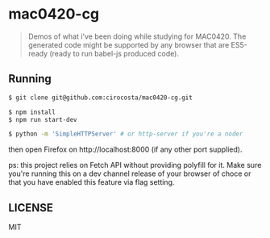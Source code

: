 # mac0420-cg

> Demos of what i've been doing while studying for MAC0420. The generated code might be supported by any browser that are ES5-ready (ready to run babel-js produced code).

## Running

```sh
$ git clone git@github.com:cirocosta/mac0420-cg.git

$ npm install
$ npm run start-dev

$ python -m 'SimpleHTTPServer' # or http-server if you're a noder
```

then open Firefox on http://localhost:8000 (if any other port supplied).

ps: this project relies on Fetch API without providing polyfill for it.
    Make sure you're running this on a dev channel release of your browser
    of choce or that you have enabled this feature via flag setting.


## LICENSE

MIT
